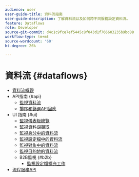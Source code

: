 ```yaml
---
audience: user
user-guide-title: 資料流指南
user-guide-description: 了解資料流以及如何跨不同服務設定資料流。
feature: Dataflows
role: Developer
source-git-commit: d4c1c9fce7ef5445c8f043d1f766603235b9bd88
workflow-type: tm+mt
source-wordcount: '60'
ht-degree: 26%

---
```



# 資料流 {#dataflows}

- [資料流概觀](./home.md)
- API指南 {#api}
   - [監視資料流](./api/monitor.md)
   - [排序和篩選API回應](./api/sort-and-filter.md)
- UI 指南 {#ui}
   - [監視儀表板總覽](./ui/monitor.md)
   - [監視資料湖擷取](./ui/monitor-sources.md)
   - [監視身分中的資料流](./ui/monitor-identities.md)
   - [監視設定檔中的資料流](./ui/monitor-profiles.md)
   - [監視對象中的資料流](./ui/monitor-audiences.md)
   - [監視目的地的資料流](./ui/monitor-destinations.md)
   - B2B監視 {#b2b}
      - [監視設定檔擴充工作](./ui/b2b/monitor-profile-enrichment.md)
- [流程服務API](https://www.adobe.io/experience-platform-apis/references/flow-service/)